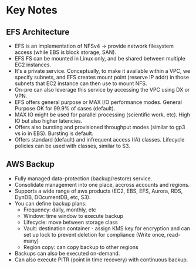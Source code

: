 # Key Notes

## EFS Architecture
* EFS is an implementation of NFSv4 -> provide network filesystem access (while EBS is block storage, SAN).
* EFS FS can be mounted in Linux only, and be shared between multiple EC2 instances.
* It's a private service. Conceptually, to make it available within a VPC, we specify subnets, and EFS creates mount point (reserve IP addr) in those subnets that EC2 instance can then use to mount NFS.
* On-pre can also leverage this service by accessing the VPC using DX or VPN.
* EFS offers general purpose or MAX I/O performance modes. General Purpose OK for 99.9% of cases (default).
* MAX IO might be used for parallel processing (scientific work, etc). High IO but also higher latencies.
* Offers also bursting and provisioned throughput modes (similar to gp3 vs io in EBS). Bursting is default.
* Offers standard (default) and infrequent access (IA) classes. Lifecycle policies can be used with classes, similar to S3.

## AWS Backup
* Fully managed data-protection (backup/restore) service.
* Consolidate management into one place, accross accounts and regions.
* Supports a wide range of aws products (EC2, EBS, EFS, Aurora, RDS, DynDB, DOcumentDB, etc, S3).
* You can define backup plans:
    - Frequency: daily, monthly, etc
    - Window: time window to execute backup
    - Lifecycle: move between storage class
    - Vault: destination container - assign KMS key for encryption and can set up lock to prevent deletion for compliance (Write once, read-many)
    - Region copy: can copy backup to other regions
* Backups can also be executed on-demand.
* Can also execute PITR (point in time recovery) with continuous backup.